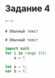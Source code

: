 # Задание 4

"```"

``` # Обычный текст ```

``` 
# Обычный текст 
```

```python
import math
for i in range (5):
    a = 5
```

```javascript
let a = 5;
var b = 6;